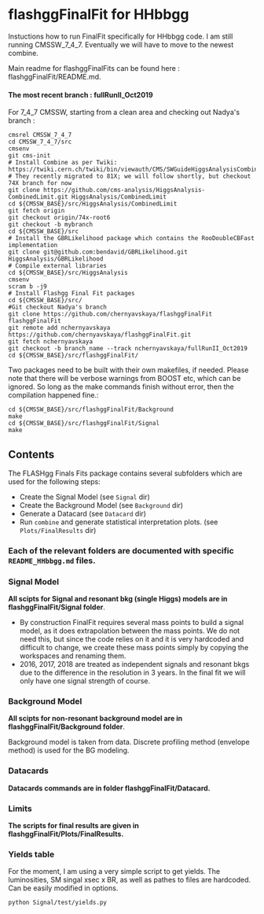 flashggFinalFit for HHbbgg
=======
Instuctions how to run FinalFit specifically for HHbbgg code. I am still running CMSSW_7_4_7. Eventually we will have to move to the newest combine. 

Main readme for flashggFinalFits can be found here : flashggFinalFit/README.md.

#### The most recent branch : fullRunII_Oct2019

For 7_4_7 CMSSW, starting from a clean area and checking out Nadya's branch :
```
cmsrel CMSSW_7_4_7
cd CMSSW_7_4_7/src
cmsenv
git cms-init
# Install Combine as per Twiki: https://twiki.cern.ch/twiki/bin/viewauth/CMS/SWGuideHiggsAnalysisCombinedLimit#ROOT6_SLC6_release_CMSSW_7_4_X
# They recently migrated to 81X; we will follow shortly, but checkout 74X branch for now
git clone https://github.com/cms-analysis/HiggsAnalysis-CombinedLimit.git HiggsAnalysis/CombinedLimit
cd ${CMSSW_BASE}/src/HiggsAnalysis/CombinedLimit
git fetch origin
git checkout origin/74x-root6
git checkout -b mybranch
cd ${CMSSW_BASE}/src
# Install the GBRLikelihood package which contains the RooDoubleCBFast implementation
git clone git@github.com:bendavid/GBRLikelihood.git HiggsAnalysis/GBRLikelihood
# Compile external libraries
cd ${CMSSW_BASE}/src/HiggsAnalysis
cmsenv
scram b -j9
# Install Flashgg Final Fit packages
cd ${CMSSW_BASE}/src/
#Git checkout Nadya's branch 
git clone https://github.com/chernyavskaya/flashggFinalFit flashggFinalFit
git remote add nchernyavskaya https://github.com/chernyavskaya/flashggFinalFit.git
git fetch nchernyavskaya
git checkout -b branch_name --track nchernyavskaya/fullRunII_Oct2019
cd ${CMSSW_BASE}/src/flashggFinalFit/
```
Two packages need to be built with their own makefiles, if needed. 
Please note that there will be verbose warnings from BOOST etc, which can be ignored. 
So long as the make commands finish without error, then the compilation happened fine.:
```
cd ${CMSSW_BASE}/src/flashggFinalFit/Background
make
cd ${CMSSW_BASE}/src/flashggFinalFit/Signal
make
```
## Contents
The FLASHgg Finals Fits package contains several subfolders which are used for the following steps:

* Create the Signal Model (see `Signal` dir)
* Create the Background Model (see `Background` dir)
* Generate a Datacard (see `Datacard` dir)
* Run `combine` and generate statistical interpretation plots. (see `Plots/FinalResults` dir)

### Each of the relevant folders are documented with specific `README_HHbbgg.md` files. ###

### Signal Model
__All scipts for Signal and resonant bkg (single Higgs) models are in flashggFinalFit/Signal folder__.

* By construction FinalFit requires several mass points to build a signal model, as it does extrapolation between the mass points.
We do not need this, but since the code relies on it and it is very hardcoded and difficult to change, we create these mass points 
simply by copying the workspaces and renaming them. 
* 2016, 2017, 2018 are treated as independent signals and resonant bkgs due to the difference in the resolution in 3 years. In the final fit we will only have one signal strength of course. 




### Background Model 
__All scipts for non-resonant background model are in flashggFinalFit/Background folder__.

Background model is taken from data. Discrete profiling method (envelope method) is used for the BG modeling.


### Datacards
__Datacards commands are in folder flashggFinalFit/Datacard.__


### Limits
__The scripts for final results are given in flashggFinalFit/Plots/FinalResults.__


### Yields table
For the moment, I am using a very simple script to get yields. The luminosities, SM singal xsec x BR, as well as pathes to files are hardcoded. Can be easily modified in options. 
```
python Signal/test/yields.py
```


